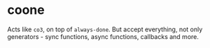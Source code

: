 # coone
Acts like `co3`, on top of `always-done`. But accept everything, not only generators - sync functions, async functions, callbacks and more.
